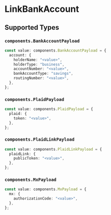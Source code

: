 # LinkBankAccount


## Supported Types

### `components.BankAccountPayload`

```typescript
const value: components.BankAccountPayload = {
  account: {
    holderName: "<value>",
    holderType: "business",
    accountNumber: "<value>",
    bankAccountType: "savings",
    routingNumber: "<value>",
  },
};
```

### `components.PlaidPayload`

```typescript
const value: components.PlaidPayload = {
  plaid: {
    token: "<value>",
  },
};
```

### `components.PlaidLinkPayload`

```typescript
const value: components.PlaidLinkPayload = {
  plaidLink: {
    publicToken: "<value>",
  },
};
```

### `components.MxPayload`

```typescript
const value: components.MxPayload = {
  mx: {
    authorizationCode: "<value>",
  },
};
```

